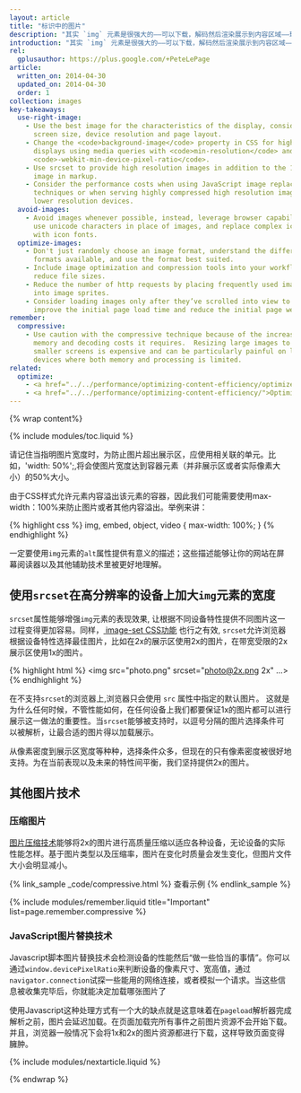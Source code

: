 ```yaml
---
layout: article
title: "标识中的图片"
description: "其实 `img` 元素是很强大的——可以下载，解码然后渲染展示到内容区域——现代的浏览器支持一系列的图片格式。包括跨设备表现出与桌面展示一致的效果，这些仅仅需要一些细微的调整就能保证好的用户体验。"
introduction: "其实 `img` 元素是很强大的——可以下载，解码然后渲染展示到内容区域——现代的浏览器支持一系列的图片格式。包括跨设备表现出与桌面展示一致的效果，这些仅仅需要一些细微的调整就能保证好的用户体验。"
rel:
  gplusauthor: https://plus.google.com/+PeteLePage
article:
  written_on: 2014-04-30
  updated_on: 2014-04-30
  order: 1
collection: images
key-takeaways:
  use-right-image:
    - Use the best image for the characteristics of the display, consider
      screen size, device resolution and page layout.
    - Change the <code>background-image</code> property in CSS for high DPI
      displays using media queries with <code>min-resolution</code> and
      <code>-webkit-min-device-pixel-ratio</code>.
    - Use srcset to provide high resolution images in addition to the 1x
      image in markup.
    - Consider the performance costs when using JavaScript image replacement
      techniques or when serving highly compressed high resolution images to
      lower resolution devices.
  avoid-images:
    - Avoid images whenever possible, instead, leverage browser capabilities,
      use unicode characters in place of images, and replace complex icons
      with icon fonts.
  optimize-images:
    - Don't just randomly choose an image format, understand the different
      formats available, and use the format best suited.
    - Include image optimization and compression tools into your workflow to
      reduce file sizes.
    - Reduce the number of http requests by placing frequently used images
      into image sprites.
    - Consider loading images only after they’ve scrolled into view to
      improve the initial page load time and reduce the initial page weight.
remember:
  compressive:
    - Use caution with the compressive technique because of the increased
      memory and decoding costs it requires.  Resizing large images to fit on
      smaller screens is expensive and can be particularly painful on low-end
      devices where both memory and processing is limited.
related:
  optimize:
    - <a href="../../performance/optimizing-content-efficiency/optimize-encoding-and-transfer.html#image-optimization">Image optimization</a>
    - <a href="../../performance/optimizing-content-efficiency/">Optimizing content efficiency</a>
---
```


{% wrap content%}

<style>
  img, video, object {
    max-width: 100%;
  }

  img.center {
    display: block;
    margin-left: auto;
    margin-right: auto;
  }
</style>

{% include modules/toc.liquid %}

请记住当指明图片宽度时，为防止图片超出展示区，应使用相关联的单元。比如，'width: 50%';,将会使图片宽度达到容器元素（并非展示区或者实际像素大小）的50%大小。

由于CSS样式允许元素内容溢出该元素的容器，因此我们可能需要使用max-width：100%来防止图片或者其他内容溢出。举例来讲：

{% highlight css %}
img, embed, object, video {
  max-width: 100%;
}
{% endhighlight %}

一定要使用`img`元素的`alt`属性提供有意义的描述；这些描述能够让你的网站在屏幕阅读器以及其他辅助技术里被更好地理解。

## 使用`srcset`在高分辨率的设备上加大`img`元素的宽度

`srcset`属性能够增强`img`元素的表现效果, 让根据不同设备特性提供不同图片这一过程变得更加容易。同样，[ image-set CSS功能](#use-image-set-to-provide-high-res-images) 也行之有效, `srcset`允许浏览器根据设备特性选择最佳图片，比如在2x的展示区使用2x的图片，在带宽受限的2x展示区使用1x的图片。

{% highlight html %}
<img src="photo.png" srcset="photo@2x.png 2x" ...>
{% endhighlight %}

在不支持`srcset`的浏览器上,浏览器只会使用 `src` 属性中指定的默认图片。 这就是为什么任何时候，不管性能如何，在任何设备上我们都要保证1x的图片都可以进行展示这一做法的重要性。当`srcset`能够被支持时，以逗号分隔的图片选择条件可以被解析，让最合适的图片得以加载展示。

从像素密度到展示区宽度等种种，选择条件众多，但现在的只有像素密度被很好地支持。为在当前表现以及未来的特性间平衡，我们坚持提供2x的图片。

## 其他图片技术

### 压缩图片

[图片压缩技术](http://www.html5rocks.com/en/mobile/high-dpi/#toc-tech-overview)能够将2x的图片进行高质量压缩以适应各种设备，无论设备的实际性能怎样。基于图片类型以及压缩率，图片在变化时质量会发生变化，但图片文件大小会明显减小。

{% link_sample _code/compressive.html %}
查看示例
{% endlink_sample %}

{% include modules/remember.liquid title="Important" list=page.remember.compressive %}

### JavaScript图片替换技术

Javascript脚本图片替换技术会检测设备的性能然后“做一些恰当的事情”。你可以通过`window.devicePixelRatio`来判断设备的像素尺寸、宽高值，通过`navigator.connection`试探一些能用的网络连接，或者模拟一个请求。当这些信息被收集完毕后，你就能决定加载哪张图片了

使用Javascript这种处理方式有一个大的缺点就是这意味着在`pageload`解析器完成解析之前，图片会延迟加载。在页面加载完所有事件之前图片资源不会开始下载。并且，浏览器一般情况下会将1x和2x的图片资源都进行下载，这样导致页面变得臃肿。

{% include modules/nextarticle.liquid %}

{% endwrap %}
